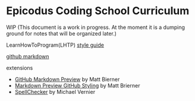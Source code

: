 # Epicodus Coding School Curriculum

WIP (This document is a work in progress. At the moment it is a dumping ground for notes that will be organized later.)

LearnHowToProgram(LHTP) [style guide](https://github.com/epicodus-classroom/.github/wiki/Style-Guide)

[github markdown](https://docs.github.com/en/get-started/writing-on-github/getting-started-with-writing-and-formatting-on-github/basic-writing-and-formatting-syntax)

extensions
- [GitHub Markdown Preview](https://marketplace.visualstudio.com/items?itemName=bierner.github-markdown-preview) by Matt Bierner
- [Markdown Preview GitHub Styling](https://marketplace.visualstudio.com/items?itemName=bierner.markdown-preview-github-styles) by Matt Brierner
- [SpellChecker](https://marketplace.visualstudio.com/items?itemName=swyphcosmo.spellchecker) by Michael Vernier